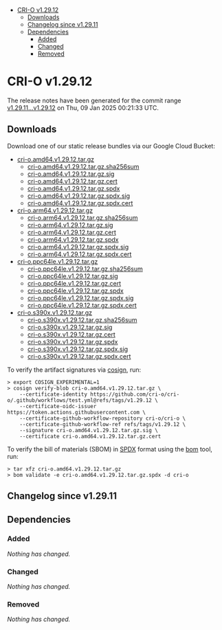 - [CRI-O v1.29.12](#cri-o-v12912)
  - [Downloads](#downloads)
  - [Changelog since v1.29.11](#changelog-since-v12911)
  - [Dependencies](#dependencies)
    - [Added](#added)
    - [Changed](#changed)
    - [Removed](#removed)

# CRI-O v1.29.12

The release notes have been generated for the commit range
[v1.29.11...v1.29.12](https://github.com/cri-o/cri-o/compare/v1.29.11...v1.29.12) on Thu, 09 Jan 2025 00:21:33 UTC.

## Downloads

Download one of our static release bundles via our Google Cloud Bucket:

- [cri-o.amd64.v1.29.12.tar.gz](https://storage.googleapis.com/cri-o/artifacts/cri-o.amd64.v1.29.12.tar.gz)
  - [cri-o.amd64.v1.29.12.tar.gz.sha256sum](https://storage.googleapis.com/cri-o/artifacts/cri-o.amd64.v1.29.12.tar.gz.sha256sum)
  - [cri-o.amd64.v1.29.12.tar.gz.sig](https://storage.googleapis.com/cri-o/artifacts/cri-o.amd64.v1.29.12.tar.gz.sig)
  - [cri-o.amd64.v1.29.12.tar.gz.cert](https://storage.googleapis.com/cri-o/artifacts/cri-o.amd64.v1.29.12.tar.gz.cert)
  - [cri-o.amd64.v1.29.12.tar.gz.spdx](https://storage.googleapis.com/cri-o/artifacts/cri-o.amd64.v1.29.12.tar.gz.spdx)
  - [cri-o.amd64.v1.29.12.tar.gz.spdx.sig](https://storage.googleapis.com/cri-o/artifacts/cri-o.amd64.v1.29.12.tar.gz.spdx.sig)
  - [cri-o.amd64.v1.29.12.tar.gz.spdx.cert](https://storage.googleapis.com/cri-o/artifacts/cri-o.amd64.v1.29.12.tar.gz.spdx.cert)
- [cri-o.arm64.v1.29.12.tar.gz](https://storage.googleapis.com/cri-o/artifacts/cri-o.arm64.v1.29.12.tar.gz)
  - [cri-o.arm64.v1.29.12.tar.gz.sha256sum](https://storage.googleapis.com/cri-o/artifacts/cri-o.arm64.v1.29.12.tar.gz.sha256sum)
  - [cri-o.arm64.v1.29.12.tar.gz.sig](https://storage.googleapis.com/cri-o/artifacts/cri-o.arm64.v1.29.12.tar.gz.sig)
  - [cri-o.arm64.v1.29.12.tar.gz.cert](https://storage.googleapis.com/cri-o/artifacts/cri-o.arm64.v1.29.12.tar.gz.cert)
  - [cri-o.arm64.v1.29.12.tar.gz.spdx](https://storage.googleapis.com/cri-o/artifacts/cri-o.arm64.v1.29.12.tar.gz.spdx)
  - [cri-o.arm64.v1.29.12.tar.gz.spdx.sig](https://storage.googleapis.com/cri-o/artifacts/cri-o.arm64.v1.29.12.tar.gz.spdx.sig)
  - [cri-o.arm64.v1.29.12.tar.gz.spdx.cert](https://storage.googleapis.com/cri-o/artifacts/cri-o.arm64.v1.29.12.tar.gz.spdx.cert)
- [cri-o.ppc64le.v1.29.12.tar.gz](https://storage.googleapis.com/cri-o/artifacts/cri-o.ppc64le.v1.29.12.tar.gz)
  - [cri-o.ppc64le.v1.29.12.tar.gz.sha256sum](https://storage.googleapis.com/cri-o/artifacts/cri-o.ppc64le.v1.29.12.tar.gz.sha256sum)
  - [cri-o.ppc64le.v1.29.12.tar.gz.sig](https://storage.googleapis.com/cri-o/artifacts/cri-o.ppc64le.v1.29.12.tar.gz.sig)
  - [cri-o.ppc64le.v1.29.12.tar.gz.cert](https://storage.googleapis.com/cri-o/artifacts/cri-o.ppc64le.v1.29.12.tar.gz.cert)
  - [cri-o.ppc64le.v1.29.12.tar.gz.spdx](https://storage.googleapis.com/cri-o/artifacts/cri-o.ppc64le.v1.29.12.tar.gz.spdx)
  - [cri-o.ppc64le.v1.29.12.tar.gz.spdx.sig](https://storage.googleapis.com/cri-o/artifacts/cri-o.ppc64le.v1.29.12.tar.gz.spdx.sig)
  - [cri-o.ppc64le.v1.29.12.tar.gz.spdx.cert](https://storage.googleapis.com/cri-o/artifacts/cri-o.ppc64le.v1.29.12.tar.gz.spdx.cert)
- [cri-o.s390x.v1.29.12.tar.gz](https://storage.googleapis.com/cri-o/artifacts/cri-o.s390x.v1.29.12.tar.gz)
  - [cri-o.s390x.v1.29.12.tar.gz.sha256sum](https://storage.googleapis.com/cri-o/artifacts/cri-o.s390x.v1.29.12.tar.gz.sha256sum)
  - [cri-o.s390x.v1.29.12.tar.gz.sig](https://storage.googleapis.com/cri-o/artifacts/cri-o.s390x.v1.29.12.tar.gz.sig)
  - [cri-o.s390x.v1.29.12.tar.gz.cert](https://storage.googleapis.com/cri-o/artifacts/cri-o.s390x.v1.29.12.tar.gz.cert)
  - [cri-o.s390x.v1.29.12.tar.gz.spdx](https://storage.googleapis.com/cri-o/artifacts/cri-o.s390x.v1.29.12.tar.gz.spdx)
  - [cri-o.s390x.v1.29.12.tar.gz.spdx.sig](https://storage.googleapis.com/cri-o/artifacts/cri-o.s390x.v1.29.12.tar.gz.spdx.sig)
  - [cri-o.s390x.v1.29.12.tar.gz.spdx.cert](https://storage.googleapis.com/cri-o/artifacts/cri-o.s390x.v1.29.12.tar.gz.spdx.cert)

To verify the artifact signatures via [cosign](https://github.com/sigstore/cosign), run:

```console
> export COSIGN_EXPERIMENTAL=1
> cosign verify-blob cri-o.amd64.v1.29.12.tar.gz \
    --certificate-identity https://github.com/cri-o/cri-o/.github/workflows/test.yml@refs/tags/v1.29.12 \
    --certificate-oidc-issuer https://token.actions.githubusercontent.com \
    --certificate-github-workflow-repository cri-o/cri-o \
    --certificate-github-workflow-ref refs/tags/v1.29.12 \
    --signature cri-o.amd64.v1.29.12.tar.gz.sig \
    --certificate cri-o.amd64.v1.29.12.tar.gz.cert
```

To verify the bill of materials (SBOM) in [SPDX](https://spdx.org) format using the [bom](https://sigs.k8s.io/bom) tool, run:

```console
> tar xfz cri-o.amd64.v1.29.12.tar.gz
> bom validate -e cri-o.amd64.v1.29.12.tar.gz.spdx -d cri-o
```

## Changelog since v1.29.11

## Dependencies

### Added
_Nothing has changed._

### Changed
_Nothing has changed._

### Removed
_Nothing has changed._
